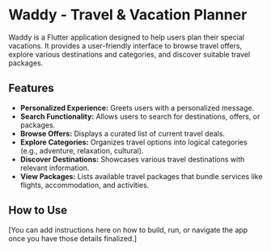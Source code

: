
# Waddy - Travel & Vacation Planner

Waddy is a Flutter application designed to help users plan their special vacations. It provides a user-friendly interface to browse travel offers, explore various destinations and categories, and discover suitable travel packages.

## Features

*   **Personalized Experience:** Greets users with a personalized message.
*   **Search Functionality:** Allows users to search for destinations, offers, or packages.
*   **Browse Offers:** Displays a curated list of current travel deals.
*   **Explore Categories:** Organizes travel options into logical categories (e.g., adventure, relaxation, cultural).
*   **Discover Destinations:** Showcases various travel destinations with relevant information.
*   **View Packages:** Lists available travel packages that bundle services like flights, accommodation, and activities.

## How to Use

[You can add instructions here on how to build, run, or navigate the app once you have those details finalized.]